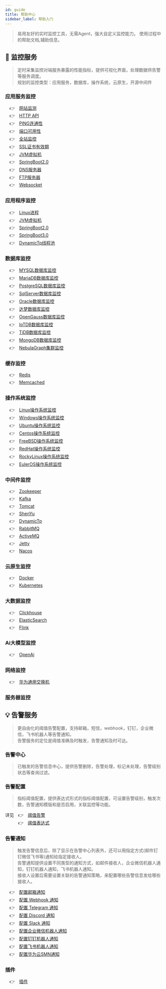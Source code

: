 ```yaml
---
id: guide  
title: 帮助中心      
sidebar_label: 帮助入门
---
```


> 易用友好的实时监控工具，无需Agent，强大自定义监控能力。
> 使用过程中的帮助文档,辅助信息。

## 🔬 监控服务

> 定时采集监控对端服务暴露的性能指标，提供可视化界面，处理数据供告警等服务调度。      
> 规划的监控类型：应用服务，数据库，操作系统，云原生，开源中间件

### 应用服务监控

&emsp;&#x1F449;&emsp;[网站监测](website) <br />
&emsp;&#x1F449;&emsp;[HTTP API](api) <br />
&emsp;&#x1F449;&emsp;[PING连通性](ping) <br />
&emsp;&#x1F449;&emsp;[端口可用性](port) <br />
&emsp;&#x1F449;&emsp;[全站监控](fullsite) <br />
&emsp;&#x1F449;&emsp;[SSL证书有效期](ssl_cert) <br />
&emsp;&#x1F449;&emsp;[JVM虚拟机](jvm) <br />
&emsp;&#x1F449;&emsp;[SpringBoot2.0](springboot2) <br />
&emsp;&#x1F449;&emsp;[DNS服务器](dns) <br />
&emsp;&#x1F449;&emsp;[FTP服务器](ftp) <br />
&emsp;&#x1F449;&emsp;[Websocket](websocket) <br />

### 应用程序监控

&emsp;&#x1F449;&emsp;[Linux进程](process) <br />
&emsp;&#x1F449;&emsp;[JVM虚拟机](jvm) <br />
&emsp;&#x1F449;&emsp;[SpringBoot2.0](springboot2) <br />
&emsp;&#x1F449;&emsp;[SpringBoot3.0](springboot3) <br />
&emsp;&#x1F449;&emsp;[DynamicTp线程池](dynamic_tp) <br />

### 数据库监控

&emsp;&#x1F449;&emsp;[MYSQL数据库监控](mysql) <br />
&emsp;&#x1F449;&emsp;[MariaDB数据库监控](mariadb) <br />
&emsp;&#x1F449;&emsp;[PostgreSQL数据库监控](postgresql) <br />
&emsp;&#x1F449;&emsp;[SqlServer数据库监控](sqlserver) <br />
&emsp;&#x1F449;&emsp;[Oracle数据库监控](oracle) <br />
&emsp;&#x1F449;&emsp;[达梦数据库监控](dm) <br />
&emsp;&#x1F449;&emsp;[OpenGauss数据库监控](opengauss) <br />
&emsp;&#x1F449;&emsp;[IoTDB数据库监控](iotdb) <br />
&emsp;&#x1F449;&emsp;[TiDB数据库监控](tidb) <br />
&emsp;&#x1F449;&emsp;[MongoDB数据库监控](mongodb) <br />
&emsp;&#x1F449;&emsp;[NebulaGraph集群监控](nebulagraph_cluster) <br />

### 缓存监控

&emsp;&#x1F449;&emsp;[Redis](redis) <br />
&emsp;&#x1F449;&emsp;[Memcached](memcached) <br />

### 操作系统监控

&emsp;&#x1F449;&emsp;[Linux操作系统监控](linux) <br />
&emsp;&#x1F449;&emsp;[Windows操作系统监控](windows) <br />
&emsp;&#x1F449;&emsp;[Ubuntu操作系统监控](ubuntu) <br />
&emsp;&#x1F449;&emsp;[Centos操作系统监控](centos) <br />
&emsp;&#x1F449;&emsp;[FreeBSD操作系统监控](freebsd) <br />
&emsp;&#x1F449;&emsp;[RedHat操作系统监控](redhat) <br />
&emsp;&#x1F449;&emsp;[RockyLinux操作系统监控](rockylinux) <br />
&emsp;&#x1F449;&emsp;[EulerOS操作系统监控](euleros) <br />

### 中间件监控

&emsp;&#x1F449;&emsp;[Zookeeper](zookeeper) <br />
&emsp;&#x1F449;&emsp;[Kafka](kafka) <br />
&emsp;&#x1F449;&emsp;[Tomcat](tomcat) <br />
&emsp;&#x1F449;&emsp;[ShenYu](shenyu) <br />
&emsp;&#x1F449;&emsp;[DynamicTp](dynamic_tp) <br />
&emsp;&#x1F449;&emsp;[RabbitMQ](rabbitmq) <br />
&emsp;&#x1F449;&emsp;[ActiveMQ](activemq) <br />
&emsp;&#x1F449;&emsp;[Jetty](jetty) <br />
&emsp;&#x1F449;&emsp;[Nacos](nacos) <br />

### 云原生监控

&emsp;&#x1F449;&emsp;[Docker](docker) <br />
&emsp;&#x1F449;&emsp;[Kubernetes](kubernetes) <br />

### 大数据监控

&emsp;&#x1F449;&emsp;[Clickhouse](clickhouse) <br />
&emsp;&#x1F449;&emsp;[ElasticSearch](elasticsearch) <br />
&emsp;&#x1F449;&emsp;[Flink](flink) <br />

### Ai大模型监控

&emsp;&#x1F449;&emsp;[OpenAi](openai) <br />

### 网络监控

&emsp;&#x1F449;&emsp;[华为通用交换机](huawei_switch) <br />

### 服务器监控

## 💡 告警服务

> 更自由化的阈值告警配置，支持邮箱，短信，webhook，钉钉，企业微信，飞书机器人等告警通知。     
> 告警服务的定位是阈值准确及时触发，告警通知及时可达。

### 告警中心

> 已触发的告警信息中心，提供告警删除，告警处理，标记未处理，告警级别状态等查询过滤。

### 告警配置

> 指标阈值配置，提供表达式形式的指标阈值配置，可设置告警级别，触发次数，告警通知模版和是否启用，关联监控等功能。

详见&emsp;&#x1F449;&emsp;[阈值告警](alert_threshold) <br />
&emsp;&emsp;&emsp;&#x1F449;&emsp;[阈值表达式](alert_threshold_expr)

### 告警通知

> 触发告警信息后，除了显示在告警中心列表外，还可以用指定方式(邮件钉钉微信飞书等)通知给指定接收人。   
> 告警通知提供设置不同类型的通知方式，如邮件接收人，企业微信机器人通知，钉钉机器人通知，飞书机器人通知。   
> 接收人设置后需要设置关联的告警通知策略，来配置哪些告警信息发给哪些接收人。

&emsp;&#x1F449;&emsp;[配置邮箱通知](alert_email) <br />
&emsp;&#x1F449;&emsp;[配置 Webhook 通知](alert_webhook) <br />
&emsp;&#x1F449;&emsp;[配置 Telegram 通知](alert_telegram) <br />
&emsp;&#x1F449;&emsp;[配置 Discord 通知](alert_discord) <br />
&emsp;&#x1F449;&emsp;[配置 Slack 通知](alert_slack) <br />
&emsp;&#x1F449;&emsp;[配置企业微信机器人通知](alert_wework) <br />
&emsp;&#x1F449;&emsp;[配置钉钉机器人通知](alert_dingtalk) <br />
&emsp;&#x1F449;&emsp;[配置飞书机器人通知](alert_feishu) <br />
&emsp;&#x1F449;&emsp;[配置华为云SMN通知](alert_smn) <br />

### 插件

&emsp;&#x1F449;&emsp;[插件](plugin) <br />
